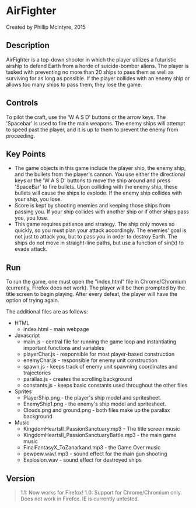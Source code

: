 # AirFighter

Created by Phillip McIntyre, 2015

## Description

AirFighter is a top-down shooter in which the player utilizes a futuristic
airship to defend Earth from a horde of suicide-bomber aliens. The player
is tasked with preventing no more than 20 ships to pass them as well as
surviving for as long as possible. If the player collides with an enemy
ship or allows too many ships to pass them, they lose the game.

## Controls

To pilot the craft, use the 'W A S D' buttons or the arrow keys. The 'Spacebar' is
used to fire the main weapons. The enemy ships will attempt to speed past the
player, and it is up to them to prevent the enemy from proceeding.

## Key Points

* The game objects in this game include the player ship, the enemy ship, and the
bullets from the player's cannon. You use either the directional keys or the
 'W A S D' buttons to move the ship around and press 'SpaceBar' to fire bullets.
 Upon colliding with the enemy ship, these bullets will cause the ships to explode.
 If the enemy ship collides with your ship, you lose.
* Score is kept by shooting enemies and keeping those ships from passing you. If
your ship collides with another ship or if other ships pass you, you lose.
* This game requires patience and strategy. The ship only moves so quickly, so you
must plan your attack accordingly. The enemies' goal is not just to attack you, but
to pass you in order to destroy Earth. The ships do not move in straight-line paths,
but use a function of sin(x) to evade attack.

## Run

To run the game, one must open the "index.html" file in Chrome/Chromium (currently, Firefox does not work). The
player will be then prompted by the title screen to begin playing. After every
defeat, the player will have the option of trying again.

The additional files are as follows:
* HTML
  * index.html - main webpage
* Javascript
  * main.js - central file for running the game loop and instantiating important functions and
variables
  * playerChar.js - responsible for most player-based construction
  * enemyChar.js - responsible for enemy unit construction
  * spawn.js - keeps track of enemy unit spawning coordinates and trajectories
  * parallax.js - creates the scrolling background
  * constants.js - keeps basic constants used throughout the other files
* Sprites
  * PlayerShip.png - the player's ship model and spritesheet.
  * EnemyShip1.png - the enemy's ship model and spritesheet.
  * Clouds.png and ground.png - both files make up the parallax background
* Music
  * KingdomHeartsII_PassionSanctuary.mp3 - The title screen music
  * KingdomHeartsII_PassionSanctuaryBattle.mp3 - the main game music
  * FinalFantasyX_ToZanarkand.mp3 - the Game Over music
  * pewpew.wav/.mp3 - sound effect for the main gun shooting
  * Explosion.wav - sound effect for destroyed ships

## Version
>1.1: Now works for Firefox!
>1.0: Support for Chrome/Chromium only. Does not work in Firefox. IE is
currently untested.
